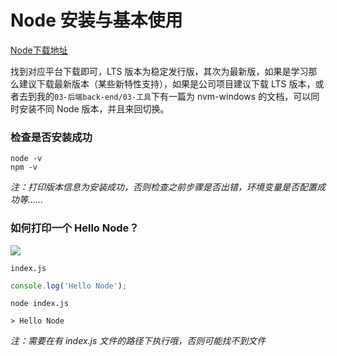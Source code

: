 # Node 安装与基本使用

[Node下载地址](http://nodejs.cn/download/)

找到对应平台下载即可，LTS 版本为稳定发行版，其次为最新版，如果是学习那么建议下载最新版本（某些新特性支持），如果是公司项目建议下载 LTS 版本，或者去到我的`03-后端back-end/03-工具`下有一篇为 nvm-windows 的文档，可以同时安装不同 Node 版本，并且来回切换。

### 检查是否安装成功

```shell
node -v
npm -v
```

*注：打印版本信息为安装成功，否则检查之前步骤是否出错，环境变量是否配置成功等......*

### 如何打印一个 Hello Node？

![](https://gitee.com/feng-picgo-images/images/raw/master/img/node/01-Hello-Node.png)

`index.js`
```javaScript
console.log('Hello Node');
```

```shell
node index.js

> Hello Node
```

*注：需要在有 index.js 文件的路径下执行哦，否则可能找不到文件*
